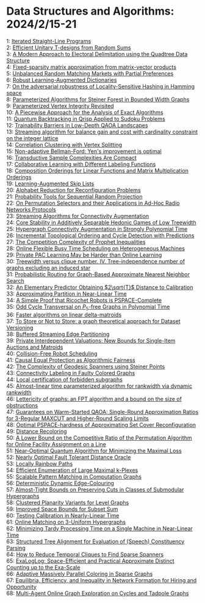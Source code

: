 # Data Structures and Algorithms: 2024/2/15-21  
1: [Iterated Straight-Line Programs](https://doi.org/10.48550/arXiv.2402.09232)  
2: [Efficient Unitary T-designs from Random Sums](https://doi.org/10.48550/arXiv.2402.09335)  
3: [A Modern Approach to Electoral Delimitation using the Quadtree Data  Structure](https://doi.org/10.48550/arXiv.2402.09336)  
4: [Fixed-sparsity matrix approximation from matrix-vector products](https://doi.org/10.48550/arXiv.2402.09379)  
5: [Unbalanced Random Matching Markets with Partial Preferences](https://doi.org/10.48550/arXiv.2402.09667)  
6: [Robust Learning-Augmented Dictionaries](https://doi.org/10.48550/arXiv.2402.09687)  
7: [On the adversarial robustness of Locality-Sensitive Hashing in Hamming  space](https://doi.org/10.48550/arXiv.2402.09707)  
8: [Parameterized Algorithms for Steiner Forest in Bounded Width Graphs](https://doi.org/10.48550/arXiv.2402.09835)  
9: [Parameterized Vertex Integrity Revisited](https://doi.org/10.48550/arXiv.2402.09971)  
10: [A Piecewise Approach for the Analysis of Exact Algorithms](https://doi.org/10.48550/arXiv.2402.10015)  
11: [Quantum Backtracking in Qrisp Applied to Sudoku Problems](https://doi.org/10.48550/arXiv.2402.10060)  
12: [Trainability Barriers in Low-Depth QAOA Landscapes](https://doi.org/10.48550/arXiv.2402.10188)  
13: [Streaming algorithm for balance gain and cost with cardinality  constraint on the integer lattice](https://doi.org/10.48550/arXiv.2402.10298)  
14: [Correlation Clustering with Vertex Splitting](https://doi.org/10.48550/arXiv.2402.10335)  
15: [Non-adaptive Bellman-Ford: Yen's improvement is optimal](https://doi.org/10.48550/arXiv.2402.10343)  
16: [Transductive Sample Complexities Are Compact](https://doi.org/10.48550/arXiv.2402.10360)  
17: [Collaborative Learning with Different Labeling Functions](https://doi.org/10.48550/arXiv.2402.10445)  
18: [Composition Orderings for Linear Functions and Matrix Multiplication  Orderings](https://doi.org/10.48550/arXiv.2402.10451)  
19: [Learning-Augmented Skip Lists](https://doi.org/10.48550/arXiv.2402.10457)  
20: [Alphabet Reduction for Reconfiguration Problems](https://doi.org/10.48550/arXiv.2402.10627)  
21: [Probability Tools for Sequential Random Projection](https://doi.org/10.48550/arXiv.2402.14026)  
22: [On Permutation Selectors and their Applications in Ad-Hoc Radio Networks  Protocols](https://doi.org/10.48550/arXiv.2402.10783)  
23: [Streaming Algorithms for Connectivity Augmentation](https://doi.org/10.48550/arXiv.2402.10806)  
24: [Core Stability in Additively Separable Hedonic Games of Low Treewidth](https://doi.org/10.48550/arXiv.2402.10815)  
25: [Hypergraph Connectivity Augmentation in Strongly Polynomial Time](https://doi.org/10.48550/arXiv.2402.10861)  
26: [Incremental Topological Ordering and Cycle Detection with Predictions](https://doi.org/10.48550/arXiv.2402.11028)  
27: [The Competition Complexity of Prophet Inequalities](https://doi.org/10.48550/arXiv.2402.11084)  
28: [Online Flexible Busy Time Scheduling on Heterogeneous Machines](https://doi.org/10.48550/arXiv.2402.11109)  
29: [Private PAC Learning May be Harder than Online Learning](https://doi.org/10.48550/arXiv.2402.11119)  
30: [Treewidth versus clique number. IV. Tree-independence number of graphs  excluding an induced star](https://doi.org/10.48550/arXiv.2402.11222)  
31: [Probabilistic Routing for Graph-Based Approximate Nearest Neighbor  Search](https://doi.org/10.48550/arXiv.2402.11354)  
32: [An Elementary Predictor Obtaining $2\sqrt{T}$ Distance to Calibration](https://doi.org/10.48550/arXiv.2402.11410)  
33: [Approximating Partition in Near-Linear Time](https://doi.org/10.48550/arXiv.2402.11426)  
34: [A Simple Proof that Ricochet Robots is PSPACE-Complete](https://doi.org/10.48550/arXiv.2402.11440)  
35: [Odd Cycle Transversal on $P_5$-free Graphs in Polynomial Time](https://doi.org/10.48550/arXiv.2402.11465)  
36: [Faster algorithms on linear delta-matroids](https://doi.org/10.48550/arXiv.2402.11596)  
37: [To Store or Not to Store: a graph theoretical approach for Dataset  Versioning](https://doi.org/10.48550/arXiv.2402.11741)  
38: [Buffered Streaming Edge Partitioning](https://doi.org/10.48550/arXiv.2402.11980)  
39: [Private Interdependent Valuations: New Bounds for Single-Item Auctions  and Matroids](https://doi.org/10.48550/arXiv.2402.12017)  
40: [Collision-Free Robot Scheduling](https://doi.org/10.48550/arXiv.2402.12019)  
41: [Causal Equal Protection as Algorithmic Fairness](https://doi.org/10.48550/arXiv.2402.12062)  
42: [The Complexity of Geodesic Spanners using Steiner Points](https://doi.org/10.48550/arXiv.2402.12110)  
43: [Connectivity Labeling in Faulty Colored Graphs](https://doi.org/10.48550/arXiv.2402.12144)  
44: [Local certification of forbidden subgraphs](https://doi.org/10.48550/arXiv.2402.12148)  
45: [Almost-linear time parameterized algorithm for rankwidth via dynamic  rankwidth](https://doi.org/10.48550/arXiv.2402.12364)  
46: [Lettericity of graphs: an FPT algorithm and a bound on the size of  obstructions](https://doi.org/10.48550/arXiv.2402.12559)  
47: [Guarantees on Warm-Started QAOA: Single-Round Approximation Ratios for  3-Regular MAXCUT and Higher-Round Scaling Limits](https://doi.org/10.48550/arXiv.2402.12631)  
48: [Optimal PSPACE-hardness of Approximating Set Cover Reconfiguration](https://doi.org/10.48550/arXiv.2402.12645)  
49: [Distance Recoloring](https://doi.org/10.48550/arXiv.2402.12705)  
50: [A Lower Bound on the Competitive Ratio of the Permutation Algorithm for  Online Facility Assignment on a Line](https://doi.org/10.48550/arXiv.2402.12734)  
51: [Near-Optimal Quantum Algorithm for Minimizing the Maximal Loss](https://doi.org/10.48550/arXiv.2402.12745)  
52: [Nearly Optimal Fault Tolerant Distance Oracle](https://doi.org/10.48550/arXiv.2402.12832)  
53: [Locally Rainbow Paths](https://doi.org/10.48550/arXiv.2402.12905)  
54: [Efficient Enumeration of Large Maximal k-Plexes](https://doi.org/10.48550/arXiv.2402.13008)  
55: [Scalable Pattern Matching in Computation Graphs](https://doi.org/10.48550/arXiv.2402.13065)  
56: [Deterministic Dynamic Edge-Colouring](https://doi.org/10.48550/arXiv.2402.13139)  
57: [Almost-Tight Bounds on Preserving Cuts in Classes of Submodular  Hypergraphs](https://doi.org/10.48550/arXiv.2402.13151)  
58: [Clustered Planarity Variants for Level Graphs](https://doi.org/10.48550/arXiv.2402.13153)  
59: [Improved Space Bounds for Subset Sum](https://doi.org/10.48550/arXiv.2402.13170)  
60: [Testing Calibration in Nearly-Linear Time](https://doi.org/10.48550/arXiv.2402.13187)  
61: [Online Matching on $3$-Uniform Hypergraphs](https://doi.org/10.48550/arXiv.2402.13227)  
62: [Minimizing Tardy Processing Time on a Single Machine in Near-Linear Time](https://doi.org/10.48550/arXiv.2402.13357)  
63: [Structured Tree Alignment for Evaluation of (Speech) Constituency  Parsing](https://doi.org/10.48550/arXiv.2402.13433)  
64: [How to Reduce Temporal Cliques to Find Sparse Spanners](https://doi.org/10.48550/arXiv.2402.13624)  
65: [ExaLogLog: Space-Efficient and Practical Approximate Distinct Counting  up to the Exa-Scale](https://doi.org/10.48550/arXiv.2402.13726)  
66: [Adaptive Massively Parallel Coloring in Sparse Graphs](https://doi.org/10.48550/arXiv.2402.13755)  
67: [Equilibria, Efficiency, and Inequality in Network Formation for Hiring  and Opportunity](https://doi.org/10.48550/arXiv.2402.13841)  
68: [Multi-Agent Online Graph Exploration on Cycles and Tadpole Graphs](https://doi.org/10.48550/arXiv.2402.13845)  